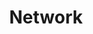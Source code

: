 ---
title: Network
description: Network writings
image:
weight: 21

# Badge style
style:
  background: "#59886B"
  color: "#fff"
---